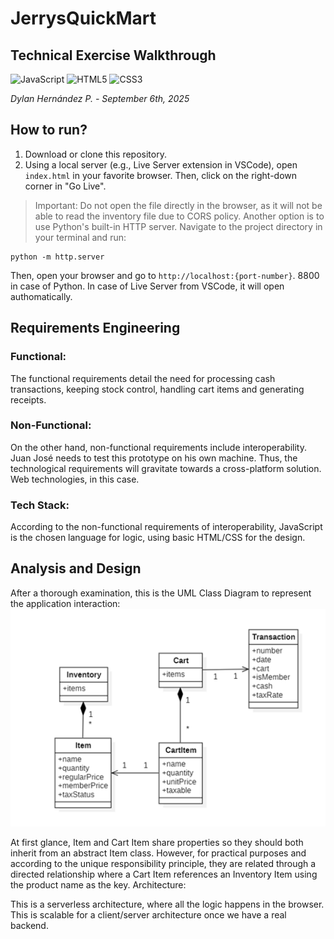 # JerrysQuickMart
## Technical Exercise Walkthrough
![JavaScript](https://shields.io/badge/JavaScript-F7DF1E?logo=JavaScript&logoColor=000&style=flat-square)
![HTML5](https://shields.io/badge/HTML5-E34F26?logo=HTML5&logoColor=fff&style=flat-square)
![CSS3](https://shields.io/badge/CSS3-1572B6?logo=CSS3&logoColor=fff&style=flat-square)

*Dylan Hernández P. - September 6th, 2025*

## How to run?
1. Download or clone this repository.
2. Using a local server (e.g., Live Server extension in VSCode), open `index.html` in your favorite browser. Then, click on the right-down corner in "Go Live".
> Important: Do not open the file directly in the browser, as it will not be able to read the inventory file due to CORS policy.
Another option is to use Python's built-in HTTP server. Navigate to the project directory in your terminal and run:

 ```
 python -m http.server
 ```
 
Then, open your browser and go to `http://localhost:{port-number}`. 8800 in case of Python. In case of Live Server from VSCode, it will open authomatically.
## Requirements Engineering
### Functional:
The functional requirements detail the need for processing cash transactions, keeping stock control, handling cart items and generating receipts.
### Non-Functional:
On the other hand, non-functional requirements include interoperability. Juan José needs to test this prototype on his own machine. Thus, the technological requirements will gravitate towards a cross-platform solution. Web technologies, in this case.
### Tech Stack:
According to the non-functional requirements of interoperability, JavaScript is the chosen language for logic, using basic HTML/CSS for the design.
## Analysis and Design
After a thorough examination, this is the UML Class Diagram to represent the application interaction:
<img src="assets/class_diagram.png" alt="UML Class Diagram" width="600"/>

At first glance, Item and Cart Item share properties so they should both inherit from an abstract Item class. However, for practical purposes and according to the unique responsibility principle, they are related through a directed relationship where a Cart Item references an Inventory Item using the product name as the key.
Architecture:

This is a serverless architecture, where all the logic happens in the browser. This is scalable for a client/server architecture once we have a real backend.

